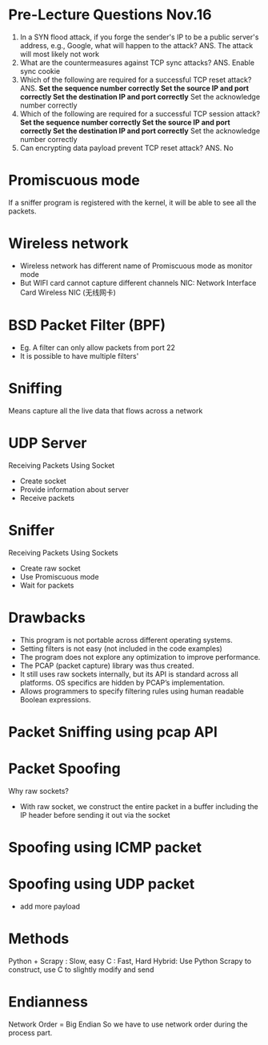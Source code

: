 # Pre-Lecture Questions Nov.16
1. In a SYN flood attack, if you forge the sender's IP to be a public server's address, e.g., Google, what will happen to the attack? ANS. The attack will most likely not work
2. What are the countermeasures against TCP sync attacks? ANS. Enable sync cookie
3. Which of the following are required for a successful TCP reset attack?  ANS. 
    **Set the sequence number correctly
	Set the source IP and port correctly
	Set the destination IP and port correctly**
	Set the acknowledge number correctly
4. Which of the following are required for a successful TCP session attack? 
    **Set the sequence number correctly
	Set the source IP and port correctly
	Set the destination IP and port correctly**
	Set the acknowledge number correctly
5. Can encrypting data payload prevent TCP reset attack?
	ANS. No
# Promiscuous mode 
If a sniffer program is registered with the kernel, it will be able to see all the packets.

# Wireless network 
- Wireless network has different name of Promiscuous mode as monitor mode
- But WIFI card cannot capture different channels
NIC: Network Interface Card
Wireless NIC (无线网卡)

# BSD Packet Filter (BPF)
- Eg. A filter can only allow packets from port 22
- It is possible to have multiple filters'
# Sniffing
Means capture all the live data that flows across a network

# UDP Server
Receiving Packets Using Socket
- Create socket
- Provide information about server
- Receive packets
# Sniffer 
Receiving Packets Using Sockets
- Create raw socket
- Use Promiscuous mode
- Wait for packets

# Drawbacks
- This program is not portable across different operating systems. 
- Setting filters is not easy (not included in the code examples)
- The program does not explore any optimization to improve performance.
- The PCAP (packet capture) library was thus created.
- It still uses raw sockets internally, but its API is standard across all platforms. OS specifics are hidden by PCAP’s implementation.
- Allows programmers to specify filtering rules using human readable Boolean expressions.

# Packet Sniffing using pcap API


# Packet Spoofing
Why raw sockets? 
- With raw socket, we construct the entire packet in a buffer including the IP header before sending it out via the socket

# Spoofing using ICMP packet
# Spoofing using UDP packet 
- add more payload
# Methods 
Python + Scrapy : Slow, easy
C : Fast, Hard
Hybrid: Use Python Scrapy to construct, use C to slightly modify and send

# Endianness 
Network Order = Big Endian
So we have to use network order during the process part. 



